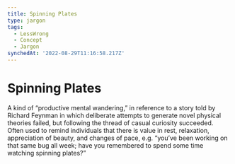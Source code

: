 ```yaml
---
title: Spinning Plates
type: jargon
tags:
  - LessWrong
  - Concept
  - Jargon
synchedAt: '2022-08-29T11:16:58.217Z'
---
```


# Spinning Plates

A kind of “productive mental wandering,” in reference to a story told by Richard Feynman in which deliberate attempts to generate novel physical theories failed, but following the thread of casual curiosity succeeded. Often used to remind individuals that there is value in rest, relaxation, appreciation of beauty, and changes of pace, e.g. “you’ve been working on that same bug all week; have you remembered to spend some time watching spinning plates?”
 
